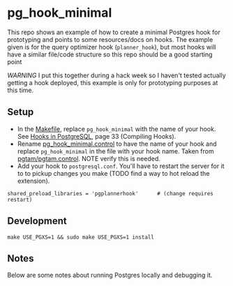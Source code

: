 # pg_hook_minimal

This repo shows an example of how to create a minimal Postgres hook for prototyping and points to some resources/docs on hooks. The example given is for the query optimizer hook (`planner_hook`), but most hooks will have a similar file/code structure so this repo should be a good starting point

*WARNING* I put this together during a hack week so I haven't tested actually getting a hook deployed, this example is only for prototyping purposes at this time.

## Setup

- In the [Makefile](Makefile), replace `pg_hook_minimal` with the name of your hook. See [Hooks in PostgreSQL](https://wiki.postgresql.org/images/e/e3/Hooks_in_postgresql.pdf), page 33 (Compiling Hooks).
- Rename [pg_hook_minimal.control](pg_hook_minimal.control) to have the name of your hook and replace `pg_hook_minimal` in the file with your hook name. Taken from [pgtam/pgtam.control](https://github.com/eatonphil/pgtam/blob/main/pgtam.control). NOTE verify this is needed.
- Add your hook to `postgresql.conf`. You'll have to restart the server for it to to pickup changes you make (TODO find a way to hot reload the extension).
```
shared_preload_libraries = 'pgplannerhook'      # (change requires restart)
```

## Development

```
make USE_PGXS=1 && sudo make USE_PGXS=1 install
```

## Notes

Below are some notes about running Postgres locally and debugging it.
